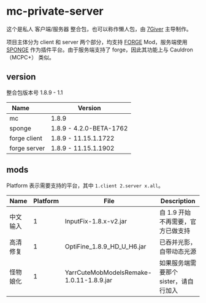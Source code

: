 # mc-private-server

这个是私人 客户端/服务器 整合包，也可以称作懒人包，由 [7Giver](https://github.com/7Giver) 主导制作。

项目主体分为 client 和 server 两个部分，均支持 [FORGE](http://files.minecraftforge.net/) Mod，服务端使用 [SPONGE](https://www.spongepowered.org/) 作为插件平台。由于服务端支持了 forge，因此其功能上与 Cauldron（MCPC+） 类似。

## version

整合包版本号 1.8.9 - 1.1

Name            | Version
--------------- | ---------------
mc              | 1.8.9
sponge          | 1.8.9 - 4.2.0-BETA-1762
forge client    | 1.8.9 - 11.15.1.1722
forge server    | 1.8.9 - 11.15.1.1902

## mods

Platform 表示需要支持的平台，其中 `1.client 2.server x.all`。

Name | Platform | File | Description
---- | -------- | ---- | -----------
中文输入 | 1 | InputFix-1.8.x-v2.jar | 自 1.9 开始不再需要，官方已做支持
高清修复 | 1 | OptiFine_1.8.9_HD_U_H6.jar | 已吞并光影，自带动态光源
怪物娘化 | 1 | YarrCuteMobModelsRemake-1.0.11-1.8.9.jar | 如果服务端需要那个sister，请自行加入
